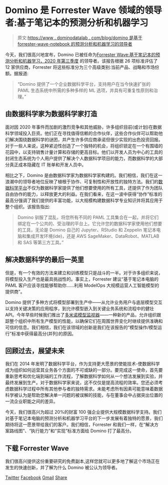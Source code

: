 # Domino 是 Forrester Wave 领域的领导者:基于笔记本的预测分析和机器学习

> 原文:[https://www . dominodatalab . com/blog/domino 是基于 forrester-wave-notebook 的预测分析和机器学习的领导者](https://www.dominodatalab.com/blog/domino-is-a-leader-in-the-forrester-wave-notebook-based-predictive-analytics-and-machine-learning)

今天，我们很高兴地宣布，Domino 已被任命为[Forrester Wave:基于笔记本的预测分析和机器学习，2020 年第三季度](https://www.dominodatalab.com/resources/forrester-wave-notebook-based-predictive-analytics-machine-learning-q3-2020/?utm_campaign=Forrester%20Wave%20Q3%202020&utm_source=PR&utm_medium=corp_blog) 的领导者。该报告根据 26 项标准评估了 12 家供应商，Forrester 将这些标准分为三个高级类别:当前产品、战略和市场份额。据报道:

> “Domino 提供了一个企业数据科学平台，支持用户在当今快速扩张的 PAML 生态系统中所需的多种多样的 ML 选项，并具有可重复性原则和治理。”

## 由数据科学家为数据科学家打造

面对因 2020 年事件而加剧的激烈竞争和其他威胁，许多组织目前(或计划)在数据科学领域投入巨资。他们正在寻找值得信赖的合作伙伴，这些合作伙伴可以帮助他们解决围绕数据科学的谜团，并产生许多供应商承诺但很少实现的出色投资回报。对于一些人来说，这种紧迫性创造了一个独特的机会，将组织锁定在一个有围墙的花园中，以支持销售计量计算和存储的更高目标。他们以开发人员为中心的工具的封闭生态系统为个人用户提供了解决个人数据科学项目的能力，而数据科学的大部分真正成本隐藏在 IT 账单和开发人员中。

相比之下，Domino 是由数据科学家为数据科学家构建的。我们相信，我们在这一浪潮中的领导者地位反映了植根于协作、可复制性和开放性的独特方法。我们的[数据科学平台](https://www.dominodatalab.com/product/domino-data-science-platform/)不仅为数据科学家提供了他们想要使用的所有工具，还提供了作为团队自由协作的能力，以释放更大的利益。在我们看来，在这一波中获得“协作”标准的最高分强调了我们提供的丰富功能，以大规模构建数据科学专业知识并将其应用于整个组织。该报告指出:

> Domino 驯服了混乱，将您所有不同的 PAML 工具集合在一起，并将它们绑定在一个公共的、受治理的平台上。它允许您的数据科学家使用他们想要的工具，无论是 Domino 自己的 Jupyter、RStudio 和 Zeppelin 笔记本电脑和集成开发环境(ide)，还是 AWS SageMaker、DataRobot、MATLAB 和 SAS 等第三方工具。”

## 解决数据科学的最后一英里

但是，有一个有效的方法来建立和训练模型只是战斗的一半。对于许多组织来说，将模型投入生产也是最具挑战性的。事实上，Forrester 建议“基于笔记本电脑的 PAML 客户应该寻找能够帮助你……利用 ModelOps 大规模运营人工智能模型的提供商”。

Domino 提供了多种方式将模型部署到生产中——从允许业务用户与底层模型交互以支持关键决策的应用程序，到允许模型嵌入到关键业务系统和流程中的健壮 API。今年早些时候我们推出了[多米诺模型监视器](https://www.dominodatalab.com/product/domino-model-monitor/)——一种新的产品，允许组织跟踪整个组织中所有生产模型的性能，以确保它们在周围世界变化时继续提供准确和可信的信息。我们相信，我们在该领域的创新是我们在该报告的“模型操作/模型运行”标准中获得最高分(并列)的原因。

## 回顾过去，展望未来

我们在 2014 年发明了数据科学平台，作为支持更大愿景的使能技术-使数据科学成为组织如何运营其业务各个方面的不可或缺的一部分。要完成这一使命，首先要重新思考和优化端到端的工作流程，了解数据科学如何从一个想法发展到实验，并最终发展到生产。对于数据科学家来说，这不仅仅是提高流程的效率。您还必须考虑数据科学过程中所有其他参与者的独特需求。未能考虑所有因素可能意味着数据科学被认为是帮助您解决单一问题的被误解的技能，与在董事会中占据突出位置的一流企业职能之间的差异。

今天，我们很高兴为超过 20%的财富 100 强企业提供大规模数据科学支持。我们对基于笔记本电脑的预测分析和机器学习平台的下一步发展有着独特的愿景，我们期待将这一愿景带给我们的客户。我们相信，Forrester 和我们一样，在“解决方案路线图”、“执行能力”和“实现”标准方面给 Domino 打了最高分。

## 下载 Forrester Wave

我们很高兴提供这份重要研究的免费副本,这样您就可以更多地了解这个市场正在发生的快速创新，并了解为什么 Domino 被公认为领导者。

[Twitter](/#twitter) [Facebook](/#facebook) [Gmail](/#google_gmail) [Share](https://www.addtoany.com/share#url=https%3A%2F%2Fwww.dominodatalab.com%2Fblog%2Fdomino-is-a-leader-in-the-forrester-wave-notebook-based-predictive-analytics-and-machine-learning%2F&title=Domino%20is%20a%20Leader%20in%20The%20Forrester%20Wave%E2%84%A2%3A%20Notebook-Based%20Predictive%20Analytics%20And%20Machine%20Learning)